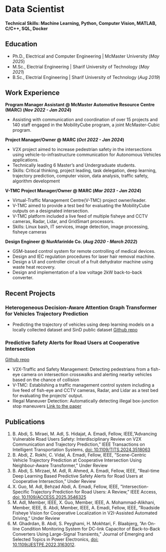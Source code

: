 # Data Scientist

#### Technical Skills: Machine Learning, Python, Computer Vision, MATLAB, C/C++, SQL, Docker

## Education
- Ph.D., Electrical and Computer Engineering |   McMaster University (_May 2025_)								       		
- M.Sc., Electrial Engineering  |   Sharif University of Technology (_May 2021_)	 			        		
- B.Sc., Electrial Engineering  |   Sharif University of Technology (_Aug 2019_)

## Work Experience
**Program Manager Assistant @ McMaster Automotive Resource Centre (MARC) (_Nov 2022 - Jan 2024_)**
- Assisting with communication and coordination of over 15 projects and 140 staff engaged in the MobilityCube program, a joint McMaster-Cubic program.

**Project Manager/Owner @ MARC (_Oct 2022 - Jan 2024_)**
- V2X project aimed to increase pedestrian safety in the intersections using vehicle-to-infrastructure communication for Autonomous Vehicles applications.
- Technically leading 6 Master’s and Undergraduate students.
- Skills: Critical thinking, project leading, task delegation, deep learning, trajectory prediction, computer vision, data analysis, traffic safety, algorithm development

**V-TMC Project Manager/Owner @ MARC (_Mar 2023 - Jan 2024_)**
- Virtual-Traffic Management Centre(V-TMC) project owner/leader.
- V-TMC aimed to provide a test bed for evaluating the MobilityCube outputs on a designated intersection.
- V-TMC platform included a live feed of multiple fisheye and CCTV cameras, Radar, Lidar, and GridSmart processors.
- Skills: Linux bash, IT services, image detection, image processing, fisheye cameras

**Design Engineer @ NurAfarinIde Co. (_Aug 2020 - March 2022_)**
- GSM-based control system for remote controlling of medical devices.
- Design and IEC regulation procedures for laser hair removal machine.
- Design a UI and controller circuit of a fruit dehydrator machine using waste heat recovery.
- Design and implementation of a low voltage 2kW back-to-back converter.

## Recent Projects
### Heterogeneous Decision-Aware Attention Graph Transformer for Vehicles Trajectory Prediction
- Predicting the trajectory of vehicles using deep learning models on a locally collected dataset and SinD public dataset
[Github repo](https://github.com/abdibehzad96/HDAAGT.git)
### Predictive Safety Alerts for Road Users at Cooperative Intersection
[Github repo](https://github.com/abdibehzad96/PSA-RUCI.git)
- V2X-Traffic and Safety Management: Detecting pedestrians from a fish-eye camera on intersection crosswalks and
alerting nearby vehicles based on the chance of collision
- V-TMC: Establishing a traffic management control system including a live feed of fish-eye and CCTV cameras, Radar,
and Lidar as a test bed for evaluating the projects’ output.
- Illegal Maneuver Detection: Automatically detecting illegal box-junction stop maneuvers
[Link to the paper](https://doi.org/10.1109/IECON49645.2022.9968584)



## Publications
1. B. Abdi, S. Miraei, M. Adl, S. Hidajat, A. Emadi, Fellow, IEEE,”Advancing Vulnerable Road Users Safety: Interdisciplinary Review on V2X Communication and Trajectory Prediction,” IEEE Transactions on Intelligent Transportation Systems, [doi: 10.1109/TITS.2024.3518063](https://doi.org/10.1109/TITS.2024.3518063)
2. B. Abdi, Z. Rokhi, C. Vidal, A. Emadi, Fellow, IEEE, ”Scene-Centric Vehicle Trajectory Prediction at Cooperative Intersection Using Neighbour-Aware Transformer,” Under Review
3. B. Abdi, S. Mirzaei, M. Adl, R. Ahmed, A. Emadi, Fellow, IEEE, ”Real-time Deep Learning Based Predictive Safety Alerts for Road Users at Cooperative Intersection,” Under Review
4. X. Guo, M. Adl, Behzad Abdi, A. Emadi, Fellow, IEEE, ”Intersection-Specific Trajectory Prediction for Road Users: A Review,” IEEE Access, [doi: 10.1109/ACCESS.2025.3546325](https://doi.org/10.1109/ACCESS.2025.3546325) 
5. M. Adl, Member, IEEE, X. Guo, Member, IEEE, A. Mohammad-Alikhani, Member, IEEE, B. Abdi, Member, IEEE, A. Emadi, Fellow, IEEE, ”Roadside Fisheye Vision for Cooperative Localization in V2I-Assisted Automated Driving,” Under Review 
6. M. Ghadrdan, B. Abdi, S. Peyghami, H. Mokhtari, F. Blaabjerg, ”An On-line Condition Monitoring System for DC-link Capacitor of Back-to-Back Converters Using Large-Signal Transients,” Journal of Emerging and Selected Topics in Power Electronics, [doi: 10.1109/JESTPE.2022.3163012](https://doi.org/10.1109/JESTPE.2022.3163012).

